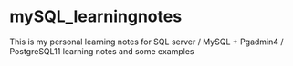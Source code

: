 # mySQL_learningnotes
This is my personal learning notes for SQL server / MySQL + Pgadmin4 / PostgreSQL11
learning notes and some examples 
